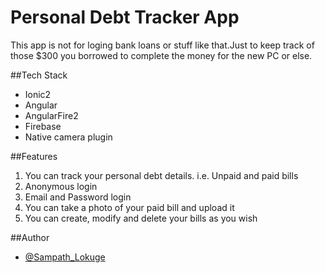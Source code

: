 # Personal Debt Tracker App

This app is not for loging bank loans or stuff like that.Just to keep track of those $300 you borrowed to complete the money for
the new PC or else.

##Tech Stack

- Ionic2
- Angular
- AngularFire2
- Firebase
- Native camera plugin

##Features

1. You can track your personal debt details. i.e. Unpaid and paid bills
2. Anonymous login 
3. Email and Password login
4. You can take a photo of your paid bill and upload it
5. You can create, modify and delete your bills as you wish 

##Author

- [@Sampath_Lokuge](https://twitter.com/Sampath_Lokuge) 

